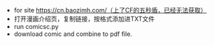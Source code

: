 - for site https://cn.baozimh.com/（上了CF的五秒盾，已经无法获取）
- 打开漫画介绍页，复制链接，按格式添加进TXT文件
- run comicsc.py
- download comic and combine to pdf file.